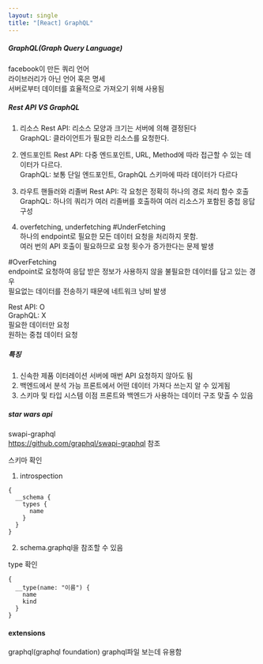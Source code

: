 ```yaml
---
layout: single
title: "[React] GraphQL"
---
```


##### GraphQL(Graph Query Language)   
facebook이 만든 쿼리 언어   
라이브러리가 아닌 언어 혹은 명세   
서버로부터 데이터를 효율적으로 가져오기 위해 사용됨
   
##### Rest API VS GraphQL   
1. 리소스
Rest API: 리소스 모양과 크기는 서버에 의해 결정된다   
GraphQL: 클라이언트가 필요한 리소스를 요청한다.   
   
2. 엔드포인트
Rest API: 다중 엔드포인트, URL, Method에 따라 접근할 수 있는 데이터가 다르다.   
GraphQL: 보통 단일 엔드포인트, GraphQL 스키마에 따라 데이터가 다르다   
   
3. 라우트 핸들러와 리졸버
Rest API: 각 요청은 정확히 하나의 경로 처리 함수 호출   
GraphQL: 하나의 쿼리가 여러 리졸버를 호출하여 여러 리소스가 포함된 중첩 응답 구성   
   
4. overfetching, underfetching
#UnderFetching   
하나의 endpoint로 필요한 모든 데이터 요청을 처리하지 못함.   
여러 번의 API 호출이 필요하므로 요청 횟수가 증가한다는 문제 발생   
   
#OverFetching   
endpoint로 요청하여 응답 받은 정보가 사용하지 않을 불필요한 데이터를 담고 있는 경우   
필요없는 데이터를 전송하기 때문에 네트워크 낭비 발생   
   
Rest API: O   
GraphQL: X   
필요한 데이터만 요청   
원하는 중첩 데이터 요청   
   
##### 특징   
1. 신속한 제품 이터레이션
서버에 매번 API 요청하지 않아도 됨
2. 백엔드에서 분석 가능
프론트에서 어떤 데이터 가져다 쓰는지 알 수 있게됨
3. 스키마 및 타입 시스템 이점
프론트와 백엔드가 사용하는 데이터 구조 맞출 수 있음
   
##### star wars api   
swapi-graphql   
https://github.com/graphql/swapi-graphql 참조   
   
스키마 확인   
1. introspection   
```
{
  __schema {
    types {
      name
    }
  }
}
```
2. schema.graphql을 참조할 수 있음   
   
type 확인   
```
{
  __type(name: "이름") {
    name
    kind
  }
}
```
   
#### extensions   
graphql(graphql foundation)
graphql파일 보는데 유용함